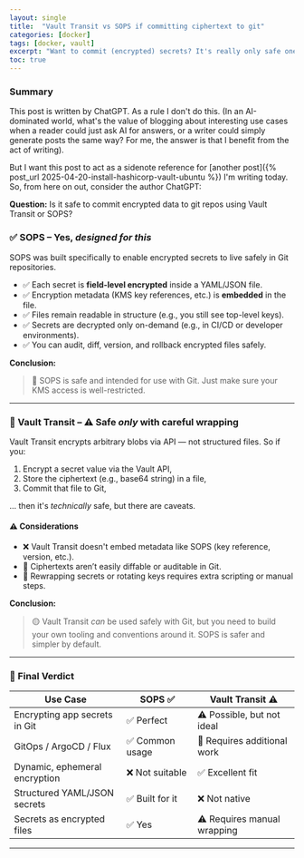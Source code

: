 ```yaml
---
layout: single
title:  "Vault Transit vs SOPS if committing ciphertext to git"
categories: [docker]
tags: [docker, vault]
excerpt: "Want to commit (encrypted) secrets? It's really only safe one way." #this is a custom variable meant for a short description to be displayed on home page
toc: true
---
```

### Summary
This post is written by ChatGPT. As a rule I don't do this. (In an AI-dominated world, what's the value of blogging about interesting use cases when a reader could just ask AI for answers, or a writer could simply generate posts the same way? For me, the answer is that I benefit from the act of writing). 

But I want this post to act as a sidenote reference for [another post]({% post_url 2025-04-20-install-hashicorp-vault-ubuntu %}) I'm writing today. So, from here on out, consider the author ChatGPT:

**Question:** Is it safe to commit encrypted data to git repos using Vault Transit or SOPS?

### ✅ SOPS – Yes, *designed for this*

SOPS was built specifically to enable encrypted secrets to live safely in Git repositories.

- ✅ Each secret is **field-level encrypted** inside a YAML/JSON file.
- ✅ Encryption metadata (KMS key references, etc.) is **embedded** in the file.
- ✅ Files remain readable in structure (e.g., you still see top-level keys).
- ✅ Secrets are decrypted only on-demand (e.g., in CI/CD or developer environments).
- ✅ You can audit, diff, version, and rollback encrypted files safely.

**Conclusion:**  
> 💯 SOPS is safe and intended for use with Git. Just make sure your KMS access is well-restricted.

---

### 🔶 Vault Transit – ⚠️ Safe *only* with careful wrapping

Vault Transit encrypts arbitrary blobs via API — not structured files. So if you:

1. Encrypt a secret value via the Vault API,
2. Store the ciphertext (e.g., base64 string) in a file,
3. Commit that file to Git,

... then it's *technically* safe, but there are caveats.

#### ⚠️ Considerations

- ❌ Vault Transit doesn't embed metadata like SOPS (key reference, version, etc.).
- 🔐 Ciphertexts aren’t easily diffable or auditable in Git.
- 🤕 Rewrapping secrets or rotating keys requires extra scripting or manual steps.

**Conclusion:**  
> 🟡 Vault Transit *can* be used safely with Git, but you need to build your own tooling and conventions around it. SOPS is safer and simpler by default.

---

### 🚦 Final Verdict

| Use Case                          | SOPS ✅ | Vault Transit ⚠️ |
|----------------------------------|--------|------------------|
| Encrypting app secrets in Git    | ✅ Perfect | ⚠️ Possible, but not ideal |
| GitOps / ArgoCD / Flux           | ✅ Common usage | 🔧 Requires additional work |
| Dynamic, ephemeral encryption    | ❌ Not suitable | ✅ Excellent fit |
| Structured YAML/JSON secrets     | ✅ Built for it | ❌ Not native |
| Secrets as encrypted files       | ✅ Yes | ⚠️ Requires manual wrapping |

---
